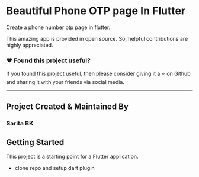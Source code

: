 # Beautiful Phone OTP page In Flutter

Create a phone number otp page in flutter.




This amazing app is provided in open source. So, helpful contributions are highly appreciated.



### :heart: Found this project useful?

If you found this project useful, then please consider giving it a :star: on Github and sharing it with your friends via social media.

---


## Project Created & Maintained By

### Sarita BK



## Getting Started

This project is a starting point for a Flutter application.

- clone repo and setup dart plugin



